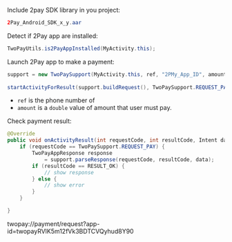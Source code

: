 
Include 2pay SDK library in you project:
```java
2Pay_Android_SDK_x_y.aar
```

Detect if 2Pay app are installed:
```java
TwoPayUtils.is2PayAppInstalled(MyActivity.this);
```

Launch 2Pay app to make a payment:
```java
support = new TwoPaySupport(MyActivity.this, ref, "2PMy_App_ID", amount);
                    
startActivityForResult(support.buildRequest(), TwoPaySupport.REQUEST_PAY);
```
- `ref` is the phone number of 
- `amount` is a `double` value of amount that user must pay.

Check payment result:
```java
@Override
public void onActivityResult(int requestCode, int resultCode, Intent data) {
    if (requestCode == TwoPaySupport.REQUEST_PAY) {
        TwoPayAppResponse response 
        	= support.parseResponse(requestCode, resultCode, data);
        if (resultCode == RESULT_OK) {
            // show response
        } else {
            // show error
        }
    }

}
```
twopay://payment/request?app-id=twopayRVlK5m12fVk3BDTCVQyhud8Y90
